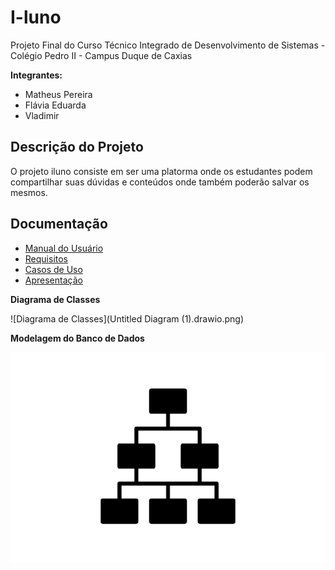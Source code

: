 # I-luno

Projeto Final do Curso Técnico Integrado de Desenvolvimento de Sistemas - Colégio Pedro II - Campus Duque de Caxias

**Integrantes:**
 - Matheus Pereira
 - Flávia Eduarda
 - Vladimir

 ## Descrição do Projeto

 O projeto iluno consiste em ser uma platorma onde os estudantes podem compartilhar suas dúvidas e conteúdos onde também poderão salvar os mesmos.
 
## Documentação

- [Manual do Usuário](manual.md)
- [Requisitos](requisitos.md)
- [Casos de Uso](casos-de-uso.md)
- [Apresentação](apresentacao.pdf)

**Diagrama de Classes**

![Diagrama de Classes](Untitled Diagram (1).drawio.png)

**Modelagem do Banco de Dados**

![Diagrama de Banco de Dados](diagrama-exemplo.png)
